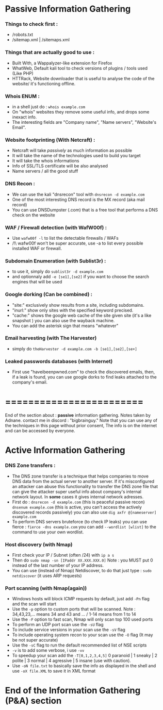 
# Passive Information Gathering 
### Things to check first :
- /robots.txt
- /sitemap.xml | /sitemaps.xml
### Things that are actually good to use :
- Built With, a Wappalyzer-like extension for Firefox
- WhatWeb, Default kali tool to check versions of plugins / tools used (Like PHP)
- HTTRack, Website downloader that is useful to analyse the code of the website/ it's functioning offline.

### Whois ENUM :
- in a shell just do :  `whois example.com`
- On "whois" websites they remove some useful info, and drops some inexact info.
- The interesting fields are "Company name", "Name servers", "Website's Email".

### Website footprinting (With Netcraft) :
- Netcraft will take *passively* as much information as possible
- It will take the name of the technologies used to build you target
- It will take the whois informations
- Info of SSL/TLS certificate will be also analysed
- Name servers / all the good stuff
### DNS Recon :
- We can use the kali "dnsrecon" tool with 
	`dnsrecon -d example.com`
- One of the most interesting DNS record is the MX record (aka mail record)
- You can use DNSDumpster (.com) that is a free tool that performs a DNS check on the website
### WAF / Firewall detection (with WafW00f) :
- Use ` wafw00f -l ` to list the detectable firewalls / WAFs
- /!\\ wafw00f won't be super accurate, use -a to list every possible installed WAF or firewall.
### Subdomain Enumeration (with Sublist3r) :
- to use it, simply do `sublist3r -d example.com`
- and optionnaly add `-e [se1],[se2]` if you want to choose the search engines that will be used
### Google dorking (Can be combined) :
- "site:" exclusively show results from a site, including subdomains.
- "inurl:" show only sites with the specified keyword precised.
- "cache:" shows the google web cache of the site given site (it's a like snapshot ) you can also use the wayback machine.
- You can add the asterisk sign that means "whatever" 
### Email harvesting (with The Harvester)
- simply do `theHarvester -d example.com -b [se1],[se2],[se+]`
### Leaked passwords databases (with Internet)
- First use "haveibeenpwned.com" to check the discovered emails, then, if a leak is found, you can use google dorks to find leaks attached to the company's email.
# ========================
End of the section about : **passive** information gathering.
Notes taken by Adnane. contact me in discord : "bigbrainguy."
Note that you can use any of the techniques in this page without prior consent, The info is on the internet and can be accessed by everyone.





# Active Information Gathering 
### DNS Zone transfers :

- The DNS zone transfer is a technique that helps companies to move DNS data from the actual server to another server. If it's misconfigured an attacker can abuse this functionality to transfer the DNS zone file that can give the attacker super useful info about company's internal network layout. In **some** cases it gives internal network adresses.
- First do : `dnsrecon -d example.com` (this is peaceful passive recon) `dnsenum example.com` (this is active, you can't access the actively discovered records passively) you can also use `dig axfr @[nameserver] example.com`
- To perform DNS servers bruteforce (to check IP leaks) you can use fierce : `fierce -dns example.com` you can add `--wordlist [wlist]` to the command to use your own wordlist. 
### Host discovery (with Nmap)
- First check your IP / Subnet (often /24) with `ip a s`
- Then do `sudo nmap -sn [IPaddr XX.XXX.XXX.0]` Note : you MUST put 0 instead of the last number of your IP address. 
- You can use (instead of Nmap) Netdiscover, to do that just type :  `sudo netdiscover` (it uses ARP requests)

### Port scanning (with Nmap(again))
- Windows hosts will block ICMP requests by default, just add `-Pn` flag and the scan will start
- Use the `-p` option to custom ports that will be scanned. Note : 34,43,23,... means 34 and 43 and ... / 1-14 means from 1 to 14
- Use the `-F` option to fast scan, Nmap will only scan top 100 used ports
- To perform an UDP port scan use the `-sU` flag
- To include service versions in your scan use the `-sV` flag
- To include operating system recon to your scan use the `-O` flag (It may be not super accurate)
- Use the `-sC` flag to run the default recommended list of NSE scripts
- `-v` is to add some verbose, i use `-vv` 
- To speedup your scan add the `-T[0,1,2,3,4,5]`  0 paranoid | 1 sneaky | 2 polite | 3 normal | 4 agressive | 5 insane (use with caution).
- Use `-oN file.txt` to basically save the info as displayed in the shell and use `-oX file.XML` to save it in XML format


# End of the Information Gathering (P&A) section
